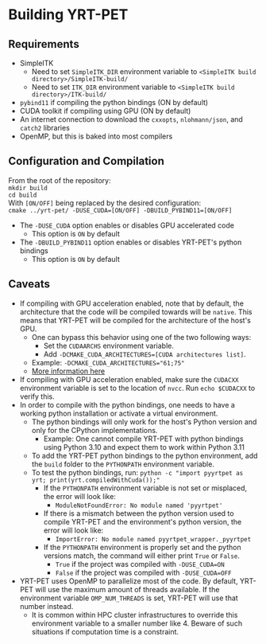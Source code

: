 # Building YRT-PET

## Requirements

- SimpleITK
    - Need to set `SimpleITK_DIR` environment variable
      to `<SimpleITK build directory>/SimpleITK-build/`
    - Need to set `ITK_DIR` environment variable
      to `<SimpleITK build directory>/ITK-build/`
- `pybind11` if compiling the python bindings (ON by default)
- CUDA toolkit if compiling using GPU (ON by default)
- An internet connection to download the `cxxopts`, `nlohmann/json`,
  and `catch2` libraries
- OpenMP, but this is baked into most compilers

## Configuration and Compilation

From the root of the repository:\
`mkdir build`\
`cd build`\
With `[ON/OFF]` being replaced by the desired configuration:\
`cmake ../yrt-pet/ -DUSE_CUDA=[ON/OFF] -DBUILD_PYBIND11=[ON/OFF]`

- The `-DUSE_CUDA` option enables or disables GPU accelerated code
    - This option is `ON` by default
- The `-DBUILD_PYBIND11` option enables or disables YRT-PET's python bindings
    - This option is `ON` by default

## Caveats

- If compiling with GPU acceleration enabled, note that by default, the
  architecture
  that the code will be compiled towards will be `native`. This means that
  YRT-PET will be compiled for the architecture of the host's GPU.
    - One can bypass this behavior using one of the two following ways:
        - Set the `CUDAARCHS` environment variable.
        - Add `-DCMAKE_CUDA_ARCHITECTURES=[CUDA architectures list]`.
    - Example: `-DCMAKE_CUDA_ARCHITECTURES="61;75"`
    - [More information here](https://cmake.org/cmake/help/latest/prop_tgt/CUDA_ARCHITECTURES.html)
- If compiling with GPU acceleration enabled, make sure the `CUDACXX`
  environment variable
  is set to the location of `nvcc`. Run `echo $CUDACXX` to verify this.
- In order to compile with the python bindings, one needs to have a working
  python installation or activate a virtual environment.
    - The python bindings will only work for the host's Python version and only
      for the CPython implementations.
        - Example: One cannot compile YRT-PET with python bindings using Python
          3.10 and expect them to work within Python 3.11
    - To add the YRT-PET python bindings to the python environment, add
      the `build` folder to the `PYTHONPATH` environment variable.
    - To test the python bindings,
      run: `python -c "import pyyrtpet as yrt; print(yrt.compiledWithCuda());"`
        - If the `PYTHONPATH` environment variable is not set or misplaced,
          the error will look like:
            - `ModuleNotFoundError: No module named 'pyyrtpet'`
        - If there is a mismatch between the python version used to compile
          YRT-PET and the environment's python version, the error will look
          like:
            - `ImportError: No module named pyyrtpet_wrapper._pyyrtpet`
        - If the `PYTHONPATH` environment is properly set and the python
          versions match, the command will either print `True` or `False`.
            - `True` if the project was compiled with `-DUSE_CUDA=ON`
            - `False` if the project was compiled with `-DUSE_CUDA=OFF`
- YRT-PET uses OpenMP to parallelize most of the code. By default,
  YRT-PET will use the maximum amount of threads available. If the environment
  variable `OMP_NUM_THREADS` is set, YRT-PET will use that number instead.
    - It is common within HPC cluster infrastructures to override this
      environment variable to a smaller number like 4. Beware of such situations
      if computation time is a constraint.
